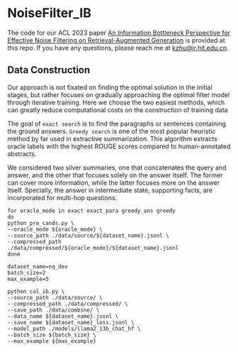 # NoiseFilter_IB

The code for our ACL 2023 paper [An Information Bottleneck Perspective for Effective Noise Filtering on Retrieval-Augmented Generation](https://arxiv.org/abs/2406.01549)  is provided at this repo. If you have any questions, please reach me at [kzhu@ir.hit.edu.cn](kzhu@ir.hit.edu.cn).

## Data Construction

Our approach is not fixated on finding the optimal solution in the initial stages, but rather focuses on gradually approaching the optimal filter model through iterative training.
Here we choose the two easiest methods, which can greatly reduce computational costs on the construction of training data

The goal of `exact search` is to find the paragraphs or sentences containing the ground answers.  `Greedy search` is one of the most popular heuristic method by far used in extractive summarization. This algorithm extracts oracle labels with the highest ROUGE scores compared to human-annotated abstracts. 

We considered two silver summaries, one that concatenates the query and answer, and the other that focuses solely on the answer itself. 
The former can cover more information, while the latter focuses more on the answer itself.
Specially, the answer in intermediate state, supporting facts, are incorporated for multi-hop questions.

```shell
for oracle_mode in exact exact_para greedy_ans greedy
do
python pre_cands.py \
--oracle_mode ${oracle_mode} \
--source_path ./data/source/${dataset_name}.jsonl \
--compressed_path ./data/compressed/${oracle_mode}/${dataset_name}.jsonl
done
```

```shell
dataset_name=nq_dev
batch_size=2
max_example=5

python cal_ib.py \
--source_path ./data/source/ \
--compressed_path ./data/compressed/ \
--save_path ./data/combine/ \
--data_name ${dataset_name}.jsonl \
--save_name ${dataset_name}_loss.jsonl \
--model_path ./models/llama2_13b_chat_hf \
--batch_size ${batch_size} \
--max_example ${max_example}

```



